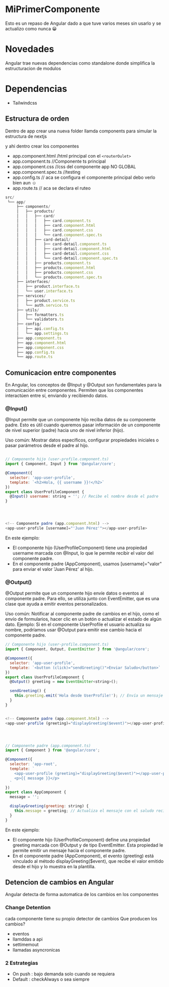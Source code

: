# MiPrimerComponente


Esto es un repaso de Angular dado a que tuve varios meses sin usarlo y se actualizo como nunca 😀



# Novedades
Angular trae nuevas dependencias como standalone donde simplifica la estructuracion de modulos 



# Dependencias 

- Tailwindcss 



## Estructura de orden 

Dentro de app crear una nueva folder llamda components para simular la estructura de nextjs

y ahi dentro crear los componentes 

- app.component.html  /html principal con el `<routerOulet>`
- app.component.ts   //Componente ts principal 
- app.component.css  //css del componente app NO GLOBAL
- app.component.spec.ts //testing
- app.config.ts  // aca se configura el componente principal debo verlo bien aun ☺️
- app.route.ts // aca se declara el ruteo

```typescript
src/
 └── app/
     ├── components/
     │   ├── products/
     │   │   ├── card/
     │   │   │   ├── card.component.ts
     │   │   │   ├── card.component.html
     │   │   │   ├── card.component.css
     │   │   │   └── card.component.spec.ts
     │   │   ├── card-detail/
     │   │   │   ├── card-detail.component.ts
     │   │   │   ├── card-detail.component.html
     │   │   │   ├── card-detail.component.css
     │   │   │   └── card-detail.component.spec.ts
     │   │   ├── products.component.ts
     │   │   ├── products.component.html
     │   │   ├── products.component.css
     │   │   └── products.component.spec.ts
     ├── interfaces/
     │   ├── product.interface.ts
     │   └── user.interface.ts
     ├── services/
     │   ├── product.service.ts
     │   └── auth.service.ts
     ├── utils/
     │   ├── formatters.ts
     │   └── validators.ts
     ├── config/
     │   ├── api.config.ts
     │   └── app.settings.ts
     ├── app.component.ts
     ├── app.component.html
     ├── app.component.css
     ├── app.config.ts
     └── app.route.ts


```

## Comunicacion entre componentes

En Angular, los conceptos de @Input y @Output son fundamentales para la comunicación entre componentes. Permiten que los componentes interactúen entre sí, enviando y recibiendo datos.

### @Input()
@Input permite que un componente hijo reciba datos de su componente padre. Esto es útil cuando queremos pasar información de un componente de nivel superior (padre) hacia uno de nivel inferior (hijo).

Uso común: Mostrar datos específicos, configurar propiedades iniciales o pasar parámetros desde el padre al hijo.


```javascript

// Componente hijo (user-profile.component.ts)
import { Component, Input } from '@angular/core';

@Component({
  selector: 'app-user-profile',
  template: `<h2>Hola, {{ username }}!</h2>`
})
export class UserProfileComponent {
  @Input() username: string = ''; // Recibe el nombre desde el padre
}




<!-- Componente padre (app.component.html) -->
<app-user-profile [username]="'Juan Pérez'"></app-user-profile>

````

En este ejemplo:

- El componente hijo (UserProfileComponent) tiene una propiedad username marcada  con @Input, lo que le permite recibir el valor del componente padre.
- En el componente padre (AppComponent), usamos [username]="valor" para enviar  el valor 'Juan Pérez' al hijo.


### @Output()
@Output permite que un componente hijo envíe datos o eventos al componente padre. Para ello, se utiliza junto con EventEmitter, que es una clase que ayuda a emitir eventos personalizados.

Uso común: Notificar al componente padre de cambios en el hijo, como el envío de formularios, hacer clic en un botón o actualizar el estado de algún dato.
Ejemplo: Si en el componente UserProfile el usuario actualiza su nombre, podríamos usar @Output para emitir ese cambio hacia el componente padre.


````javascript
// Componente hijo (user-profile.component.ts)
import { Component, Output, EventEmitter } from '@angular/core';

@Component({
  selector: 'app-user-profile',
  template: `<button (click)="sendGreeting()">Enviar Saludo</button>`
})
export class UserProfileComponent {
  @Output() greeting = new EventEmitter<string>();

  sendGreeting() {
    this.greeting.emit('Hola desde UserProfile!'); // Envía un mensaje al padre
  }
}


<!-- Componente padre (app.component.html) -->
<app-user-profile (greeting)="displayGreeting($event)"></app-user-profile>




// Componente padre (app.component.ts)
import { Component } from '@angular/core';

@Component({
  selector: 'app-root',
  template: `
    <app-user-profile (greeting)="displayGreeting($event)"></app-user-profile>
    <p>{{ message }}</p>
  `
})
export class AppComponent {
  message = '';

  displayGreeting(greeting: string) {
    this.message = greeting; // Actualiza el mensaje con el saludo recibido del hijo
  }
}


````


En este ejemplo:

- El componente hijo (UserProfileComponent) define una propiedad greeting marcada con @Output y de tipo EventEmitter. Esta propiedad le permite emitir un mensaje hacia el componente padre.
- En el componente padre (AppComponent), el evento (greeting) está vinculado al método displayGreeting($event), que recibe el valor emitido desde el hijo y lo muestra en la plantilla.







## Detencion de cambios en Angular

  Angular detecta de forma automatica de los cambios en los componentes

  ### Change Detention

 cada componente tiene su propio detector de cambios 
 Que producen los cambios?
- eventos
- llamddas a api
- settimemout 
- llamadas asyncronicas

### 2 Estrategias

- On push : bajo demanda solo cuando se requiera 
- Default : checkAlways o sea siempre
